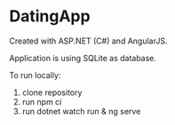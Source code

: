 # DatingApp

Created with ASP.NET (C#) and AngularJS.

Application is using SQLite as database.

To run locally:
1. clone repository
2. run npm ci
3. run dotnet watch run & ng serve

